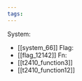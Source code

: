 ```yaml
---
tags:
---
```

System:
- [[system_66]]
Flag:
- [[flag_12142]]
Fn:
- [[t2410_function3]]
- [[t2410_function12]]

